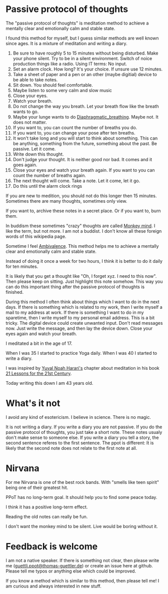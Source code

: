 # Passive protocol of thoughts

The "passive protocol of thoughts" is meditation method to achieve a mentally clear and emotionally calm and stable state.

I found this method for myself, but I guess similar methods are well known since ages. It is a mixture of meditation and writing a diary.

1. Be sure to have roughly 5 to 15 minutes without being disturbed. Make your phone silent. Try to be in a silent environment. Switch of noice production things like a radio. Using IT terms: No input.
1. Set an alarm clock. How long? It's your choice. If unsure use 12 minutes.
1. Take a sheet of paper and a pen or an other (maybe digitial) device to be able to take notes.
1. Sit down. You should feel comfortable.
1. Maybe listen to some very calm and slow music
1. Close your eyes.
1. Watch your breath.
1. Do not change the way you breath. Let your breath flow like the breath wants to go.
1. Maybe your lunge wants to do [Diaphragmatic_breathing](https://en.wikipedia.org/wiki/Diaphragmatic_breathing). Maybe not. It does not matter.
1. If you want to, you can count the number of breaths you do.
1. If you want to, you can change your pose after ten breaths.
1. It won't take long and you will start to think about something. This can be anything, something from the future, something about the past. Be passive. Let it come.
1. Write down this thought. 
1. Don't judge your thought. It is neither good nor bad. It comes and it goes again.
1. Close your eyes and watch your breath again. If you want to you can count the number of breaths again.
1. The next thought will come. Take a note. Let it come, let it go.
1. Do this until the alarm clock rings


If you are new to medition, you should not do this longer then 15 minutes. Sometimes there are many thoughts, sometimes only view.

If you want to, archive these notes in a secret place. Or if you want to, burn them. 

In buddism these sometimes "crazy" thoughts are called [Monkey mind](https://en.wikipedia.org/wiki/Monkey_mind). I like the term, but not more. I am not a buddist. I don't know all these foreign words of this wikipedia page.

Sometime I feel [Ambivalence](https://en.wikipedia.org/wiki/Ambivalence). This method helps me to achieve a mentally clear and emotionally calm and stable state.


Instead of doing it once a week for two hours, I think it is better to do it daily for ten minutes.

It is likely that you get a thought like "Oh, I forget xyz. I need to this now". Then please keep on sitting. Just highlight this note somehow. This way you can do this important thing after the passive protocol of thoughts is finished.

During this method I often think about things which I want to do in the next days. If there is something which is related to my work, then I write myself a mail to my address at work. If there is something I want to do in my sparetime, then I write myself to my personal email address. This is a bit tricky. The digital device could create unwanted input. Don't read messages now. Just write the message, and then lay the device down. Close your eyes again and watch your breath.

I meditated a bit in the age of 17.

When I was 35 I started to practice Yoga daily. When I was 40 I started to write a diary.

I was inspired by [Yuval Noah Harari's](https://en.wikipedia.org/wiki/Yuval_Noah_Harari) chapter about meditation in his book [21 Lessons for the 21st Century](https://en.wikipedia.org/wiki/21_Lessons_for_the_21st_Century).

Today writing this down I am 43 years old.

# What's it not

I avoid any kind of esotericism. I believe in science. There is no magic.

It is not writing a diary. If you write a diary you are not passive. If you do the passive protocol of thoughts, you just take a short note. These notes usualy don't make sense to someone else. If you write a diary you tell a story, the second sentence referes to the first sentence. The ppot is different: It is likely that the second note does not relate to the first note at all.

# Nirvana
For me Nirvana is one of the best rock bands. With "smells like teen spirit"
being one of their greatest hit.

PPoT has no long-term goal. It should help
you to find some peace today.

I think it has a positive long-term effect.

Reading the old notes can really be fun.

I don't want the monkey mind to be silent. Live
would be boring without it.

# Feedback is welcome

I am not a native speaker. If there is something not clear, then please write me (guettli.ppot@thomas-guettler.de) or create an issue here at github. Please tell me typos or anything else which could be improved.

If you know a method which is similar to this method, then please tell me! I am curious and always interested in new stuff.




